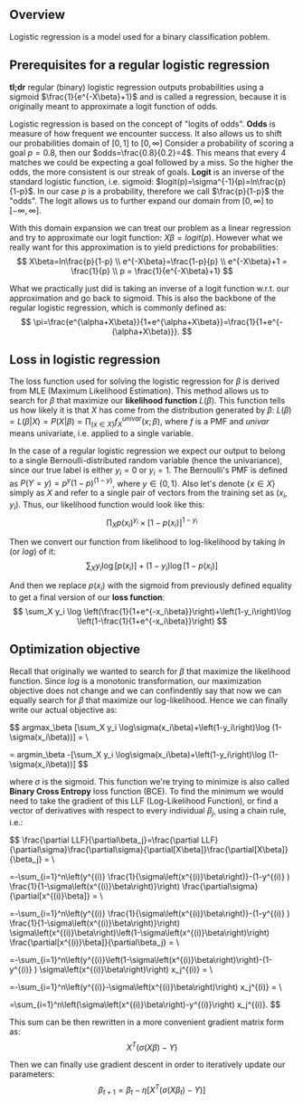 ## Overview
Logistic regression is a model used for a binary classification poblem.

## Prerequisites for a regular logistic regression
**tl;dr** regular (binary) logistic regression outputs probabilities using a sigmoid $\frac{1}{e^{-X\beta}+1}$ and is called a regression, because it is originally meant to approximate a logit function of odds.

Logistic regression is based on the concept of "logits of odds". **Odds** is measure of how frequent we encounter success. It also allows us to shift our probabilities domain of $[0, 1]$ to $[0,\infty]$ Consider a probability of scoring a goal $p=0.8$, then our $odds=\frac{0.8}{0.2}=4$. This means that every $4$ matches we could be expecting a goal followed by a miss. So the higher the odds, the more consistent is our streak of goals. **Logit** is an inverse of the standard logistic function, i.e. sigmoid: $logit(p)=\sigma^{-1}(p)=ln\frac{p}{1-p}$. In our case $p$ is a probability, therefore we call $\frac{p}{1-p}$ the "odds". The logit allows us to further expand our domain from $[0,\infty]$ to $[-\infty,\infty]$.

With this domain expansion we can treat our problem as a linear regression and try to approximate our logit function: $X\beta=logit(p)$. However what we really want for this approximation is to yield predictions for probabilities:
$$
X\beta=ln\frac{p}{1-p} \\
e^{-X\beta}=\frac{1-p}{p} \\ 
e^{-X\beta}+1 = \frac{1}{p} \\
p = \frac{1}{e^{-X\beta}+1}
$$

What we practically just did is taking an inverse of a logit function w.r.t. our approximation and go back to sigmoid. This is also the backbone of the regular logistic regression, which is commonly defined as:
$$
\pi=\frac{e^{\alpha+X\beta}}{1+e^{\alpha+X\beta}}=\frac{1}{1+e^{-(\alpha+X\beta)}}.
$$

## Loss in logistic regression
The loss function used for solving the logistic regression for $\beta$ is derived from MLE (Maximum Likelihood Estimation). This method allows us to search for $\beta$ that maximize our **likelihood function** $L(\beta)$. This function tells us how likely it is that $X$ has come from the distribution generated by $\beta$: $L(\beta)=L(\beta|X)=P(X|\beta)=\prod_{\{x\in X\}}f^{univar}_X(x;\beta)$, where $f$ is a PMF and $univar$ means univariate, i.e. applied to a single variable.

In the case of a regular logistic regression we expect our output to belong to a single Bernoulli-distributed random variable (hence the univariance), since our true label is either $y_i=0$ or $y_i=1$. The Bernoulli's PMF is defined as $P(Y=y)=p^y(1-p)^{(1-y)}$, where $y\in\{0, 1\}$. Also let's denote $\{x\in X\}$ simply as $X$ and refer to a single pair of vectors from the training set as $(x_i, y_i)$. Thus, our likelihood function would look like this:
$$
\prod_X p\left(x_i\right)^{y_i} \times\left[1-p\left(x_i\right)\right]^{1-y_i}
$$

Then we convert our function from likelihood to log-likelihood by taking $ln$ (or $log$) of it:
$$
\sum_X y_i \log \left[p\left(x_i\right)\right]+\left(1-y_i\right) \log \left[1-p\left(x_i\right)\right]
$$

And then we replace $p(x_i)$ with the sigmoid from previously defined equality to get a final version of our **loss function**:
$$
\sum_X y_i \log \left(\frac{1}{1+e^{-x_i\beta}}\right)+\left(1-y_i\right)\log \left(1-\frac{1}{1+e^{-x_i\beta}}\right)
$$

## Optimization objective
Recall that originally we wanted to search for $\beta$ that maximize the likelihood function. Since $log$ is a monotonic transformation, our maximization objective does not change and we can confindently say that now we can equally search for $\beta$ that maximize our log-likelihood. Hence we can finally write our actual objective as:

$$
argmax_\beta [\sum_X y_i \log\sigma(x_i\beta)+\left(1-y_i\right)\log (1-\sigma(x_i\beta))] = \\

= argmin_\beta -[\sum_X y_i \log\sigma(x_i\beta)+\left(1-y_i\right)\log (1-\sigma(x_i\beta))]
$$

where $\sigma$ is the sigmoid. This function we're trying to minimize is also called **Binary Cross Entropy** loss function (BCE). To find the minimum we would need to take the gradient of this LLF (Log-Likelihood Function), or find a vector of derivatives with respect to every individual $\beta_j$, using a chain rule, i.e.:

$$
\frac{\partial LLF}{\partial\beta_j}=\frac{\partial LLF}{\partial\sigma}\frac{\partial\sigma}{\partial[X\beta]}\frac{\partial[X\beta]}{\beta_j} = \\

=-\sum_{i=1}^n\left(y^{(i)} \frac{1}{\sigma\left(x^{(i)}\beta\right)}-(1-y^{(i)} ) \frac{1}{1-\sigma\left(x^{(i)}\beta\right)}\right) \frac{\partial\sigma}{\partial[x^{(i)}\beta]} = \\

=-\sum_{i=1}^n\left(y^{(i)} \frac{1}{\sigma\left(x^{(i)}\beta\right)}-(1-y^{(i)} ) \frac{1}{1-\sigma\left(x^{(i)}\beta\right)}\right) \sigma\left(x^{(i)}\beta\right)\left(1-\sigma\left(x^{(i)}\beta\right)\right) \frac{\partial[x^{(i)}\beta]}{\partial\beta_j} = \\

=-\sum_{i=1}^n\left(y^{(i)}\left(1-\sigma\left(x^{(i)}\beta\right)\right)-(1-y^{(i)} ) \sigma\left(x^{(i)}\beta\right)\right) x_j^{(i)} = \\

=-\sum_{i=1}^n\left(y^{(i)}-\sigma\left(x^{(i)}\beta\right)\right) x_j^{(i)} = \\

=\sum_{i=1}^n\left(\sigma\left(x^{(i)}\beta\right)-y^{(i)}\right) x_j^{(i)}.
$$

This sum can be then rewritten in a more convenient gradient matrix form as:
$$
X^T(\sigma(X\beta)-Y)
$$

Then we can finally use gradient descent in order to iteratively update our parameters:
$$
\beta_{t+1}=\beta_t - \eta [X^T(\sigma(X\beta_t)-Y)]
$$
